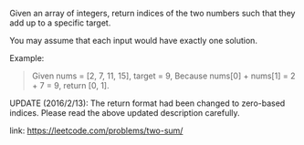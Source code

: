 Given an array of integers, return indices of the two numbers such that they add up to a specific target.

You may assume that each input would have exactly one solution.

Example:
> Given nums = [2, 7, 11, 15], target = 9,
> Because nums[0] + nums[1] = 2 + 7 = 9,
> return [0, 1].

UPDATE (2016/2/13):
The return format had been changed to zero-based indices. Please read the above updated description carefully.

link: https://leetcode.com/problems/two-sum/
